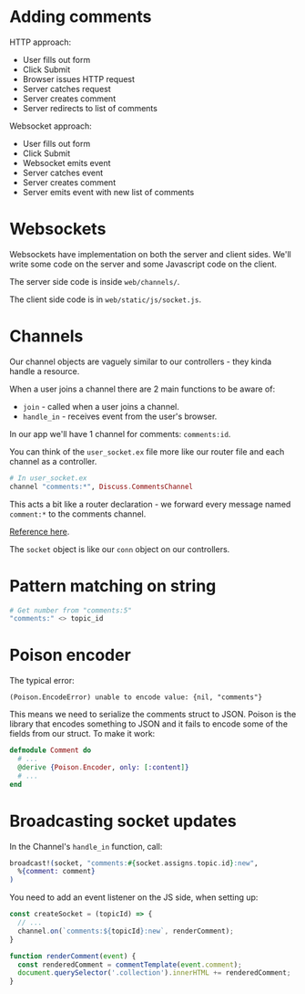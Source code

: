 # Adding comments

HTTP approach:

* User fills out form
* Click Submit
* Browser issues HTTP request
* Server catches request
* Server creates comment
* Server redirects to list of comments

Websocket approach:

* User fills out form
* Click Submit
* Websocket emits event
* Server catches event
* Server creates comment
* Server emits event with new list of comments

# Websockets

Websockets have implementation on both the server and client sides. We'll write some code on the server and some Javascript code on the client.

The server side code is inside `web/channels/`.

The client side code is in `web/static/js/socket.js`.

# Channels

Our channel objects are vaguely similar to our controllers - they kinda handle a resource.

When a user joins a channel there are 2 main functions to be aware of:

* `join` - called when a user joins a channel.
* `handle_in` - receives event from the user's browser.

In our app we'll have 1 channel for comments: `comments:id`.

You can think of the `user_socket.ex` file more like our router file and each channel as a controller.

```elixir
# In user_socket.ex
channel "comments:*", Discuss.CommentsChannel
```

This acts a bit like a router declaration - we forward every message named `comment:*` to the comments channel.

[Reference here](https://hexdocs.pm/phoenix/1.2.5/Phoenix.Channel.html#callbacks).

The `socket` object is like our `conn` object on our controllers.

# Pattern matching on string

```elixir
# Get number from "comments:5"
"comments:" <> topic_id
```

# Poison encoder

The typical error:

```
(Poison.EncodeError) unable to encode value: {nil, "comments"}
```

This means we need to serialize the comments struct to JSON. Poison is the library that encodes something to JSON and it fails to encode some of the fields from our struct. To make it work:

```elixir
defmodule Comment do
  # ...
  @derive {Poison.Encoder, only: [:content]}
  # ...
end
```

# Broadcasting socket updates

In the Channel's `handle_in` function, call:

```elixir
broadcast!(socket, "comments:#{socket.assigns.topic.id}:new",
  %{comment: comment}
)
```

You need to add an event listener on the JS side, when setting up:

```javascript
const createSocket = (topicId) => {
  // ...
  channel.on(`comments:${topicId}:new`, renderComment);
}

function renderComment(event) {
  const renderedComment = commentTemplate(event.comment);
  document.querySelector('.collection').innerHTML += renderedComment;
}
```
